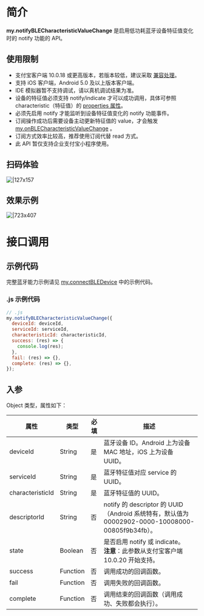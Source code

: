 # 简介

**my.notifyBLECharacteristicValueChange** 是启用低功耗蓝牙设备特征值变化时的 notify 功能的 API。

## 使用限制

- 支付宝客户端 10.0.18 或更高版本，若版本较低，建议采取 [兼容处理](/mini/framework/compatibility)。
- 支持 iOS 客户端，Android 5.0 及以上版本客户端。
- IDE 模拟器暂不支持调试，请以真机调试结果为准。
- 设备的特征值必须支持 notify/indicate 才可以成功调用，具体可参照 characteristic（特征值）的 [properties 属性](https://opendocs.alipay.com/mini/api/fmg9gg#Function%20success)。
- 必须先启用 notify 才能监听到设备特征值变化的 notify 功能事件。
- 订阅操作成功后需要设备主动更新特征值的 value，才会触发 [my.onBLECharacteristicValueChange](https://opendocs.alipay.com/mini/api/cdu501) 。
- 订阅方式效率比较高，推荐使用订阅代替 read 方式。
- 此 API 暂仅支持企业支付宝小程序使用。

## 扫码体验

![|127x157](https://gw.alipayobjects.com/zos/skylark-tools/public/files/558ee078cb954586bdd4588bbe85fd7a.jpeg#align=left&display=inline&height=157&margin=%5Bobject%20Object%5D&originHeight=157&originWidth=127&status=done&style=stroke&width=127)

## 效果示例

![|723x407](https://gw.alipayobjects.com/zos/skylark-tools/public/files/75e9f630574f43d74e57a0cd2d2db860.png#align=left&display=inline&height=420&margin=%5Bobject%20Object%5D&originHeight=720&originWidth=1280&status=done&style=stroke&width=746)

# 接口调用

## 示例代码

完整蓝牙能力示例请见 [my.connectBLEDevice](https://opendocs.alipay.com/mini/api/tmew6e) 中的示例代码。

### .js 示例代码

```javascript
// .js
my.notifyBLECharacteristicValueChange({
  deviceId: deviceId,
  serviceId: serviceId,
  characteristicId: characteristicId,
  success: (res) => {
    console.log(res);
  },
  fail: (res) => {},
  complete: (res) => {},
});
```

## 入参

Object 类型，属性如下：

| **属性** | **类型** | **必填** | **描述** |
| --- | --- | --- | --- |
| deviceId | String | 是 | 蓝牙设备 ID。Android 上为设备 MAC 地址，iOS 上为设备 UUID。 |
| serviceId | String | 是 | 蓝牙特征值对应 service 的 UUID。 |
| characteristicId | String | 是 | 蓝牙特征值的 UUID。 |
| descriptorId | String | 否 | notify 的 descriptor 的 UUID（Android 系统特有，默认值为 00002902-0000-10008000-00805f9b34fb）。 |
| state | Boolean | 否 | 是否启用 notify 或 indicate。<br />**注意**：此参数从支付宝客户端 10.0.20 开始支持。 |
| success | Function | 否 | 调用成功的回调函数。 |
| fail | Function | 否 | 调用失败的回调函数。 |
| complete | Function | 否 | 调用结束的回调函数（调用成功、失败都会执行）。 |

